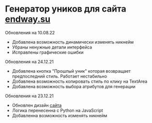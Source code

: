 <h1>Генератор уников для сайта <a href="endwau.su">endway.su</a></h2>

<p>Обновления на 10.08.22</p>
 <ul>
	<li>Добавлена возможность динамически изменять никнейм</li>
	<li>Убраны ненужные детали интерфейса</li>
	<li>Исправлены графические ошибки</li>
 </ul>

<p>Обновления на 24.12.21</p>
 <ul>
	<li>Добавлена кнопка "Прошлый уник" которая возвращает предпоследний стиль. Работает нестабильно</li>
	<li>Добавлена возможность копировать стиль по клику на TextArea</li>
	<li>Добавлена возможность выбора атрибутов для генерации</li>
 </ul>

<p>Обновления на 23.12.21</p>
 <ul>
	 <li>Обновлен дизайн <a href="https://mxidentic.github.io/lolzteam_uniq/">сайта</a></li>
	 <li>Логика перенесенна с Python на JavaScript</li>
	 <li>Добавленна возможность изменять никнейм</li>
 </ul>
